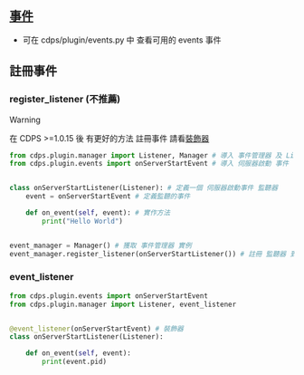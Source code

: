 ## [事件](https://github.com/ExpTechTW/CDPS/blob/master/cdps/plugin/events.py)

- 可在 cdps/plugin/events.py 中 查看可用的 events 事件

## 註冊事件

### register_listener (不推薦)

> [!WARNING]
> 在 CDPS >=1.0.15 後 有更好的方法 註冊事件 請看[裝飾器](#event_listener)

```py
from cdps.plugin.manager import Listener, Manager # 導入 事件管理器 及 Listener(抽象)
from cdps.plugin.events import onServerStartEvent # 導入 伺服器啟動 事件


class onServerStartListener(Listener): # 定義一個 伺服器啟動事件 監聽器
    event = onServerStartEvent # 定義監聽的事件

    def on_event(self, event): # 實作方法
        print("Hello World")


event_manager = Manager() # 獲取 事件管理器 實例
event_manager.register_listener(onServerStartListener()) # 註冊 監聽器 到 事件管理器
```

### event_listener

```py
from cdps.plugin.events import onServerStartEvent
from cdps.plugin.manager import Listener, event_listener


@event_listener(onServerStartEvent) # 裝飾器
class onServerStartListener(Listener):

    def on_event(self, event):
        print(event.pid)
```
